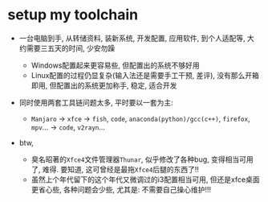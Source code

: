 # setup my toolchain

- 一台电脑到手, 从转储资料, 装新系统, 开发配置, 应用软件, 到个人适配等, 大约需要三五天的时间, 少安勿躁
  + Windows配置起来更容易些, 但配置出的系统不够好用
  + Linux配置的过程仍显复杂(输入法还是需要手工干预, 差评), 没有那么开箱即用, 但配置出的系统更加称手, 稳定, 适合开发

- 同时使用两套工具链问题太多, 平时要以一套为主:
  + `Manjaro` -> `xfce` -> `fish`, `code`, `anaconda(python)/gcc(c++)`, `firefox`, `mpv`... -> `code`, `v2rayn`...

- btw,
  + 臭名昭著的`Xfce4`文件管理器`Thunar`, 似乎修改了各种bug, 变得相当可用了, 难得. 要知道, 这可曾经是最拖`Xfce4`后腿的东西了!!
  + 虽然上个年代留下的这个年代又微调过的i3配置相当可用, 但还是xfce桌面更省心些, 各种问题会少些, 尤其是: 不需要自己操心维护!!!
